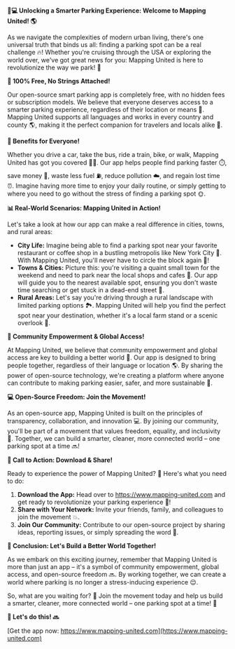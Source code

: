**🚗💻 Unlocking a Smarter Parking Experience: Welcome to Mapping United! 🌎**

As we navigate the complexities of modern urban living, there's one universal truth that binds us all: finding a parking spot can be a real challenge 🔥! Whether you're cruising through the USA or exploring the world over, we've got great news for you: Mapping United is here to revolutionize the way we park! 🚀

**🌟 100% Free, No Strings Attached!**

Our open-source smart parking app is completely free, with no hidden fees or subscription models. We believe that everyone deserves access to a smarter parking experience, regardless of their location or means 💸. Mapping United supports all languages and works in every country and county 🌎, making it the perfect companion for travelers and locals alike 👥.

**🚗 Benefits for Everyone!**

Whether you drive a car, take the bus, ride a train, bike, or walk, Mapping United has got you covered 🏃‍♀️. Our app helps people find parking faster ⏱️, save money 💸, waste less fuel ⛽️, reduce pollution ☁️, and regain lost time ⏰. Imagine having more time to enjoy your daily routine, or simply getting to where you need to go without the stress of finding a parking spot 🌞.

**📊 Real-World Scenarios: Mapping United in Action!**

Let's take a look at how our app can make a real difference in cities, towns, and rural areas:

* **City Life:** Imagine being able to find a parking spot near your favorite restaurant or coffee shop in a bustling metropolis like New York City 🗽️. With Mapping United, you'll never have to circle the block again 🚗!
* **Towns & Cities:** Picture this: you're visiting a quaint small town for the weekend and need to park near the local shops and cafes 👥. Our app will guide you to the nearest available spot, ensuring you don't waste time searching or get stuck in a dead-end street 📍.
* **Rural Areas:** Let's say you're driving through a rural landscape with limited parking options 🏞️. Mapping United will help you find the perfect spot near your destination, whether it's a local farm stand or a scenic overlook 👀.

**🌟 Community Empowerment & Global Access!**

At Mapping United, we believe that community empowerment and global access are key to building a better world 💪. Our app is designed to bring people together, regardless of their language or location 🌎. By sharing the power of open-source technology, we're creating a platform where anyone can contribute to making parking easier, safer, and more sustainable 🌟.

**💻 Open-Source Freedom: Join the Movement!**

As an open-source app, Mapping United is built on the principles of transparency, collaboration, and innovation 💻. By joining our community, you'll be part of a movement that values freedom, equality, and inclusivity 🌈. Together, we can build a smarter, cleaner, more connected world – one parking spot at a time 🔜!

**📲 Call to Action: Download & Share!**

Ready to experience the power of Mapping United? 🎉 Here's what you need to do:

1. **Download the App:** Head over to https://www.mapping-united.com and get ready to revolutionize your parking experience 🚀!
2. **Share with Your Network:** Invite your friends, family, and colleagues to join the movement 💥.
3. **Join Our Community:** Contribute to our open-source project by sharing ideas, reporting issues, or simply spreading the word 📢.

**🌟 Conclusion: Let's Build a Better World Together!**

As we embark on this exciting journey, remember that Mapping United is more than just an app – it's a symbol of community empowerment, global access, and open-source freedom 🔜. By working together, we can create a world where parking is no longer a stress-inducing experience 😌.

So, what are you waiting for? 🤔 Join the movement today and help us build a smarter, cleaner, more connected world – one parking spot at a time! 💪

**🚀 Let's do this! 🔜**

[Get the app now: https://www.mapping-united.com](https://www.mapping-united.com)